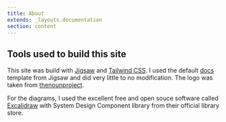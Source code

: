 ```yaml
---
title: About
extends: _layouts.documentation
section: content
---
```


## Tools used to build this site

This site was build with [Jigsaw](https://jigsaw.tighten.co/) and [Tailwind CSS](https://tailwindcss.com/). I used the default [docs](https://github.com/tighten/jigsaw-docs-template) template from Jigsaw and did very little to no modification. The logo was taken from [thenounproject](https://thenounproject.com/icon/database-design-3783547/).

For the diagrams, I used the excellent free and open souce software called [Excalidraw](https://excalidraw.com/) with System Design Component library from their official library store.